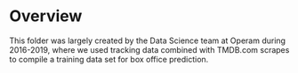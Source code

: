# Overview
This folder was largely created by the Data Science team at Operam during 2016-2019, where we used tracking data combined with TMDB.com scrapes to compile a training data set for box office prediction. 